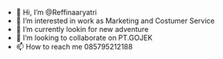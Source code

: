 - 👋 Hi, I’m @Reffinaaryatri
- 👀 I’m interested in work as Marketing and Costumer Service
- 🌱 I’m currently lookin for new adventure
- 💞️ I’m looking to collaborate on PT.GOJEK
- 📫 How to reach me 085795212188

<!---
Reffinaaryatri/Reffinaaryatri is a ✨ special ✨ repository because its `README.md` (this file) appears on your GitHub profile.
You can click the Preview link to take a look at your changes.
--->
